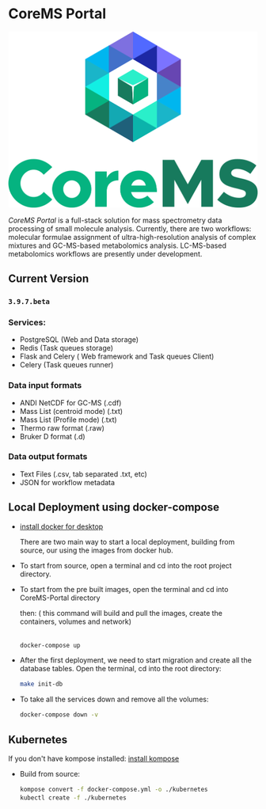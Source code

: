 # CoreMS Portal

![CoreMS Logo](web/app/static/images/CoreMS.COLOR.png)  

*CoreMS Portal* is a full-stack solution for mass spectrometry data processing of small molecule analysis. Currently, there are two workflows: molecular formulae assignment of ultra-high-resolution analysis of complex mixtures and GC-MS-based metabolomics analysis. LC-MS-based metabolomics workflows are presently under development.


## Current Version

### `3.9.7.beta`

### Services:

- PostgreSQL (Web and Data storage)
- Redis (Task queues storage) 
- Flask and Celery ( Web framework and Task queues Client)
- Celery (Task queues runner)

### Data input formats

- ANDI NetCDF for GC-MS (.cdf)
- Mass List (centroid mode) (.txt)
- Mass List (Profile mode) (.txt)
- Thermo raw format (.raw)
- Bruker D format (.d)

### Data output formats

- Text Files (.csv, tab separated .txt, etc)
- JSON for workflow metadata

## Local Deployment using docker-compose

- [install docker for desktop](https://hub.docker.com/?overlay=onboarding)

  There are two main way to start a local deployment, building from source, our using the images from docker hub.
   
 - To start from source, open a terminal and cd into the root project directory. 

 - To start from the pre built images, open the terminal and cd into CoreMS-Portal directory
 
   then: ( this command will build and pull the images, create the containers, volumes and network)
     
     ```bash

     docker-compose up
   
     ```

- After the first deployment, we need to start migration and create all the database tables. Open the terminal, cd into the root directory:

    ```bash
    make init-db

    ```

- To take all the services down and remove all the volumes:
    
    ```bash
    docker-compose down -v

    ```

## Kubernetes 

If you don't have kompose installed: [install kompose](https://kompose.io/installation/)

- Build from source:

    ```bash
    kompose convert -f docker-compose.yml -o ./kubernetes
	kubectl create -f ./kubernetes
    
    ```
    
